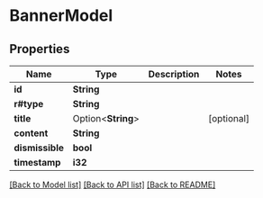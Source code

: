 # BannerModel

## Properties

Name | Type | Description | Notes
------------ | ------------- | ------------- | -------------
**id** | **String** |  | 
**r#type** | **String** |  | 
**title** | Option<**String**> |  | [optional]
**content** | **String** |  | 
**dismissible** | **bool** |  | 
**timestamp** | **i32** |  | 

[[Back to Model list]](../README.md#documentation-for-models) [[Back to API list]](../README.md#documentation-for-api-endpoints) [[Back to README]](../README.md)


